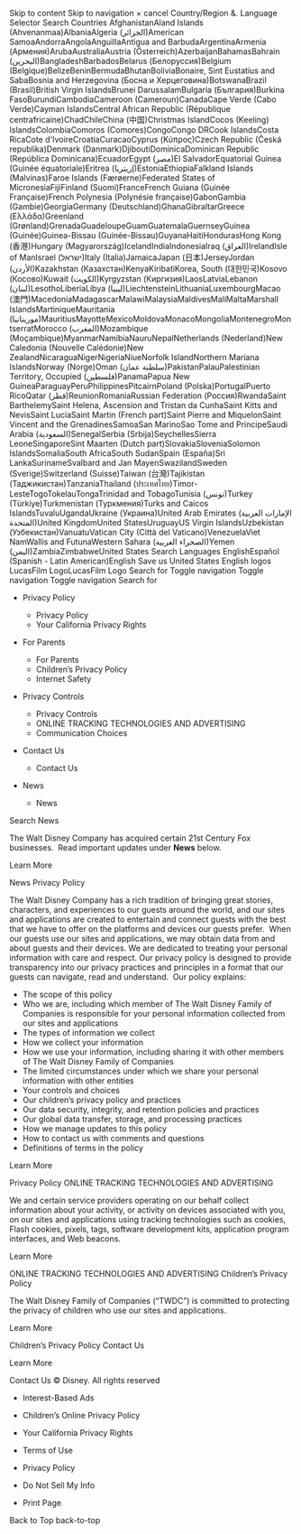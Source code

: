 Skip to content Skip to navigation × cancel Country/Region &. Language Selector Search Countries AfghanistanAland Islands (Ahvenanmaa)AlbaniaAlgeria (الجزائر)American SamoaAndorraAngolaAnguillaAntigua and BarbudaArgentinaArmenia (Армения)ArubaAustraliaAustria (Österreich)AzerbaijanBahamasBahrain (البحرين)BangladeshBarbadosBelarus (Белоруссия)Belgium (Belgique)BelizeBeninBermudaBhutanBoliviaBonaire, Sint Eustatius and SabaBosnia and Herzegovina (Босна и Херцеговина)BotswanaBrazil (Brasil)British Virgin IslandsBrunei DarussalamBulgaria (България)Burkina FasoBurundiCambodiaCameroon (Cameroun)CanadaCape Verde (Cabo Verde)Cayman IslandsCentral African Republic (République centrafricaine)ChadChileChina (中国)Christmas IslandCocos (Keeling) IslandsColombiaComoros (Comores)CongoCongo DRCook IslandsCosta RicaCote d'IvoireCroatiaCuracaoCyprus (Κύπρος)Czech Republic (Česká republika)Denmark (Danmark)DjiboutiDominicaDominican Republic (República Dominicana)EcuadorEgypt (مصر)El SalvadorEquatorial Guinea (Guinée équatoriale)Eritrea (إريتريا)EstoniaEthiopiaFalkland Islands (Malvinas)Faroe Islands (Færøerne)Federated States of MicronesiaFijiFinland (Suomi)FranceFrench Guiana (Guinée Française)French Polynesia (Polynésie française)GabonGambia (Gambie)GeorgiaGermany (Deutschland)GhanaGibraltarGreece (Ελλάδα)Greenland (Grønland)GrenadaGuadeloupeGuamGuatemalaGuernseyGuinea (Guinée)Guinea-Bissau (Guinée-Bissau)GuyanaHaitiHondurasHong Kong (香港)Hungary (Magyarország)IcelandIndiaIndonesiaIraq (العراق)IrelandIsle of ManIsrael (ישראל)Italy (Italia)JamaicaJapan (日本)JerseyJordan (الأردن)Kazakhstan (Казахстан)KenyaKiribatiKorea, South (대한민국)Kosovo (Косово)Kuwait (الكويت)Kyrgyzstan (Киргизия)LaosLatviaLebanon (لبنان)LesothoLiberiaLibya (ليبيا)LiechtensteinLithuaniaLuxembourgMacao (澳門)MacedoniaMadagascarMalawiMalaysiaMaldivesMaliMaltaMarshall IslandsMartiniqueMauritania (موريتانيا)MauritiusMayotteMexicoMoldovaMonacoMongoliaMontenegroMontserratMorocco (المغرب)Mozambique (Moçambique)MyanmarNamibiaNauruNepalNetherlands (Nederland)New Caledonia (Nouvelle Calédonie)New ZealandNicaraguaNigerNigeriaNiueNorfolk IslandNorthern Mariana IslandsNorway (Norge)Oman (سلطنة عمان)PakistanPalauPalestinian Territory, Occupied (فلسطين‎‎)PanamaPapua New GuineaParaguayPeruPhilippinesPitcairnPoland (Polska)PortugalPuerto RicoQatar (قطر)ReunionRomaniaRussian Federation (Россия)RwandaSaint BarthelemySaint Helena, Ascension and Tristan da CunhaSaint Kitts and NevisSaint LuciaSaint Martin (French part)Saint Pierre and MiquelonSaint Vincent and the GrenadinesSamoaSan MarinoSao Tome and PrincipeSaudi Arabia (السعودية)SenegalSerbia (Srbija)SeychellesSierra LeoneSingaporeSint Maarten (Dutch part)SlovakiaSloveniaSolomon IslandsSomaliaSouth AfricaSouth SudanSpain (España)Sri LankaSurinameSvalbard and Jan MayenSwazilandSweden (Sverige)Switzerland (Suisse)Taiwan (台灣)Tajikistan (Таджикистан)TanzaniaThailand (ประเทศไทย)Timor-LesteTogoTokelauTongaTrinidad and TobagoTunisia (تونس)Turkey (Türkiye)Turkmenistan (Туркмения)Turks and Caicos IslandsTuvaluUgandaUkraine (Украина)United Arab Emirates (الإمارات العربية المتحدة)United KingdomUnited StatesUruguayUS Virgin IslandsUzbekistan (Узбекистан)VanuatuVatican City (Città del Vaticano)VenezuelaViet NamWallis and FutunaWestern Sahara (الصحراء الغربية‎‎)Yemen (اليمن)ZambiaZimbabweUnited States Search Languages EnglishEspañol (Spanish - Latin American)English Save us United States English logos LucasFilm LogoLucasFilm Logo Search for Toggle navigation Toggle navigation Toggle navigation Search for

*   Privacy Policy
    *   Privacy Policy
    *   Your California Privacy Rights
*   For Parents
    *   For Parents
    *   Children’s Privacy Policy
    *   Internet Safety

*   Privacy Controls
    *   Privacy Controls
    *   ONLINE TRACKING TECHNOLOGIES AND ADVERTISING
    *   Communication Choices
*   Contact Us
    *   Contact Us
*   News
    *   News

Search News

The Walt Disney Company has acquired certain 21st Century Fox businesses.  Read important updates under **News** below.

Learn More

News Privacy Policy

The Walt Disney Company has a rich tradition of bringing great stories, characters, and experiences to our guests around the world, and our sites and applications are created to entertain and connect guests with the best that we have to offer on the platforms and devices our guests prefer.  When our guests use our sites and applications, we may obtain data from and about guests and their devices. We are dedicated to treating your personal information with care and respect. Our privacy policy is designed to provide transparency into our privacy practices and principles in a format that our guests can navigate, read and understand.  Our policy explains:

*   The scope of this policy
*   Who we are, including which member of The Walt Disney Family of Companies is responsible for your personal information collected from our sites and applications
*   The types of information we collect
*   How we collect your information
*   How we use your information, including sharing it with other members of The Walt Disney Family of Companies
*   The limited circumstances under which we share your personal information with other entities
*   Your controls and choices
*   Our children’s privacy policy and practices
*   Our data security, integrity, and retention policies and practices
*   Our global data transfer, storage, and processing practices
*   How we manage updates to this policy
*   How to contact us with comments and questions
*   Definitions of terms in the policy

Learn More

Privacy Policy ONLINE TRACKING TECHNOLOGIES AND ADVERTISING

We and certain service providers operating on our behalf collect information about your activity, or activity on devices associated with you, on our sites and applications using tracking technologies such as cookies, Flash cookies, pixels, tags, software development kits, application program interfaces, and Web beacons.

Learn More

ONLINE TRACKING TECHNOLOGIES AND ADVERTISING Children’s Privacy Policy

The Walt Disney Family of Companies (“TWDC”) is committed to protecting the privacy of children who use our sites and applications.

Learn More

Children’s Privacy Policy Contact Us

Learn More

Contact Us © Disney. All rights reserved

*   Interest-Based Ads
*   Children’s Online Privacy Policy
*   Your California Privacy Rights
*   Terms of Use
*   Privacy Policy
*   Do Not Sell My Info

*   Print Page

Back to Top back-to-top